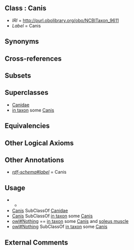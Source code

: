 
## Class : Canis

 * *IRI* = http://purl.obolibrary.org/obo/NCBITaxon_9611
 * *Label* = Canis

## Synonyms


## Cross-references


## Subsets


## Superclasses

 * [Canidae](../../NCBITaxon/08/NCBITaxon_9608.md)
 * [in taxon](../../RO/62/RO_0002162.md) some [Canis](../../NCBITaxon/11/NCBITaxon_9611.md)

## Equivalencies


## Other Logical Axioms


## Other Annotations

 * *[rdf-schema#label](../../el/rdf-schema#label.md)* = Canis

## Usage

 * -
 * [Canis](../../NCBITaxon/11/NCBITaxon_9611.md) SubClassOf [Canidae](../../NCBITaxon/08/NCBITaxon_9608.md)
 * [Canis](../../NCBITaxon/11/NCBITaxon_9611.md) SubClassOf [in taxon](../../RO/62/RO_0002162.md) some [Canis](../../NCBITaxon/11/NCBITaxon_9611.md)
 * [owl#Nothing](../../ng/owl#Nothing.md) == [in taxon](../../RO/62/RO_0002162.md) some [Canis](../../NCBITaxon/11/NCBITaxon_9611.md) and [soleus muscle](../../UBERON/89/UBERON_0001389.md)
 * [owl#Nothing](../../ng/owl#Nothing.md) SubClassOf [in taxon](../../RO/62/RO_0002162.md) some [Canis](../../NCBITaxon/11/NCBITaxon_9611.md)

## External Comments


